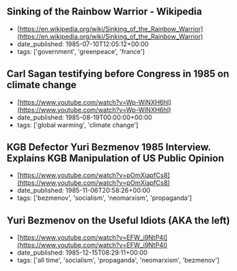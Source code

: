  ## Sinking of the Rainbow Warrior - Wikipedia
 - [https://en.wikipedia.org/wiki/Sinking_of_the_Rainbow_Warrior](https://en.wikipedia.org/wiki/Sinking_of_the_Rainbow_Warrior)
 - date_published: 1985-07-10T12:05:12+00:00
 - tags: ['government', 'greenpeace', 'france']

 ## Carl Sagan testifying before Congress in 1985 on climate change
 - [https://www.youtube.com/watch?v=Wp-WiNXH6hI](https://www.youtube.com/watch?v=Wp-WiNXH6hI)
 - date_published: 1985-08-19T00:00:00+00:00
 - tags: ['global warming', 'climate change']

 ## KGB Defector Yuri Bezmenov 1985 Interview. Explains KGB Manipulation of US Public Opinion
 - [https://www.youtube.com/watch?v=pOmXiapfCs8](https://www.youtube.com/watch?v=pOmXiapfCs8)
 - date_published: 1985-11-06T20:58:26+00:00
 - tags: ['bezmenov', 'socialism', 'neomarxism', 'propaganda']

 ## Yuri Bezmenov on the Useful Idiots (AKA the left)
 - [https://www.youtube.com/watch?v=EFW_i9NtP4I](https://www.youtube.com/watch?v=EFW_i9NtP4I)
 - date_published: 1985-12-15T08:29:11+00:00
 - tags: ['all time', 'socialism', 'propaganda', 'neomarxism', 'bezmenov']

